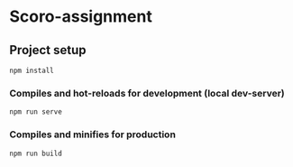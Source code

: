 # Scoro-assignment

## Project setup
```
npm install
```

### Compiles and hot-reloads for development (local dev-server)
```
npm run serve
```

### Compiles and minifies for production
```
npm run build
```
